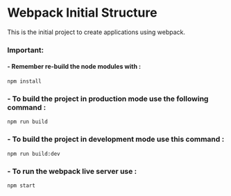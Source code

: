 # Webpack Initial Structure

This is the initial project to create applications using webpack.

### Important:

#### - Remember re-build the node modules with : 
```
npm install
```
### - To build the project in production mode use the following command : 

```
npm run build
```
### - To build the project in development mode use this command : 

```
npm run build:dev
```
### - To run the webpack live server use : 

```
npm start
```

